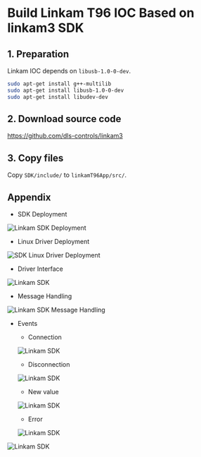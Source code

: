 # Build Linkam T96 IOC Based on linkam3 SDK



## 1. Preparation

Linkam IOC depends on `libusb-1.0-0-dev`.

```bash
sudo apt-get install g++-multilib
sudo apt-get install libusb-1.0-0-dev
sudo apt-get install libudev-dev
```

## 2. Download source code

https://github.com/dls-controls/linkam3

## 3. Copy files

Copy `SDK/include/` to `linkamT96App/src/`.



## Appendix

- SDK Deployment

![Linkam SDK Deployment](LinkamSDK-Deployment-Public.png)

- Linux Driver Deployment

![SDK Linux Driver Deployment](LinkamSDK-Linux-Driver-Deployment.png)

- Driver Interface

![Linkam SDK ](LinkamSDK-Driver-Interface.png)

- Message Handling

![Linkam SDK Message Handling](LinkamSDK-Message-Handling.png)

- Events

    - Connection

    ![Linkam SDK ](LinkamSDK-Event-Connection.png)

    - Disconnection

    ![Linkam SDK ](LinkamSDK-Event-Disconnection.png)

    - New value

    ![Linkam SDK ](LinkamSDK-Event-New-Value.png)

    - Error

    ![Linkam SDK ](LinkamSDK-Event-Error.png)

![Linkam SDK ]()